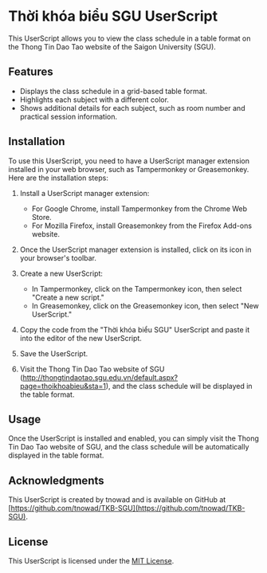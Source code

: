 # Thời khóa biểu SGU UserScript

This UserScript allows you to view the class schedule in a table format on the Thong Tin Dao Tao website of the Saigon University (SGU).

## Features

- Displays the class schedule in a grid-based table format.
- Highlights each subject with a different color.
- Shows additional details for each subject, such as room number and practical session information.

## Installation

To use this UserScript, you need to have a UserScript manager extension installed in your web browser, such as Tampermonkey or Greasemonkey. Here are the installation steps:

1. Install a UserScript manager extension:
   - For Google Chrome, install Tampermonkey from the Chrome Web Store.
   - For Mozilla Firefox, install Greasemonkey from the Firefox Add-ons website.

2. Once the UserScript manager extension is installed, click on its icon in your browser's toolbar.

3. Create a new UserScript:
   - In Tampermonkey, click on the Tampermonkey icon, then select "Create a new script."
   - In Greasemonkey, click on the Greasemonkey icon, then select "New UserScript."

4. Copy the code from the "Thời khóa biểu SGU" UserScript and paste it into the editor of the new UserScript.

5. Save the UserScript.

6. Visit the Thong Tin Dao Tao website of SGU (http://thongtindaotao.sgu.edu.vn/default.aspx?page=thoikhoabieu&sta=1), and the class schedule will be displayed in the table format.

## Usage

Once the UserScript is installed and enabled, you can simply visit the Thong Tin Dao Tao website of SGU, and the class schedule will be automatically displayed in the table format.

## Acknowledgments

This UserScript is created by tnowad and is available on GitHub at [https://github.com/tnowad/TKB-SGU](https://github.com/tnowad/TKB-SGU).

## License

This UserScript is licensed under the [MIT License](https://opensource.org/licenses/MIT).
